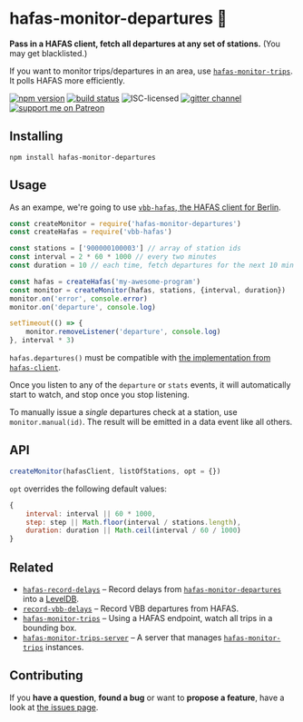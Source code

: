 # hafas-monitor-departures 🔭

**Pass in a HAFAS client, fetch all departures at any set of stations.** (You may get blacklisted.)

If you want to monitor trips/departures in an area, use [`hafas-monitor-trips`](https://github.com/derhuerst/hafas-monitor-trips). It polls HAFAS more efficiently.

[![npm version](https://img.shields.io/npm/v/hafas-monitor-departures.svg)](https://www.npmjs.com/package/hafas-monitor-departures)
[![build status](https://img.shields.io/travis/derhuerst/hafas-monitor-departures.svg)](https://travis-ci.org/derhuerst/hafas-monitor-departures)
![ISC-licensed](https://img.shields.io/github/license/derhuerst/hafas-monitor-departures.svg)
[![gitter channel](https://badges.gitter.im/derhuerst/vbb-rest.svg)](https://gitter.im/derhuerst/vbb-rest)
[![support me on Patreon](https://img.shields.io/badge/support%20me-on%20patreon-fa7664.svg)](https://patreon.com/derhuerst)


## Installing

```shell
npm install hafas-monitor-departures
```


## Usage

As an exampe, we're going to use [`vbb-hafas`, the HAFAS client for Berlin](https://www.npmjs.com/package/vbb-hafas).

```js
const createMonitor = require('hafas-monitor-departures')
const createHafas = require('vbb-hafas')

const stations = ['900000100003'] // array of station ids
const interval = 2 * 60 * 1000 // every two minutes
const duration = 10 // each time, fetch departures for the next 10 min

const hafas = createHafas('my-awesome-program')
const monitor = createMonitor(hafas, stations, {interval, duration})
monitor.on('error', console.error)
monitor.on('departure', console.log)

setTimeout(() => {
	monitor.removeListener('departure', console.log)
}, interval * 3)
```

`hafas.departures()` must be compatible with [the implementation from `hafas-client`](https://github.com/public-transport/hafas-client/blob/4.6.0/docs/departures.md#departuresstation-opt).

Once you listen to any of the `departure` or `stats` events, it will automatically start to watch, and stop once you stop listening.

To manually issue a *single* departures check at a station, use `monitor.manual(id)`. The result will be emitted in a data event like all others.


## API

```js
createMonitor(hafasClient, listOfStations, opt = {})
```

`opt` overrides the following default values:

```js
{
	interval: interval || 60 * 1000,
	step: step || Math.floor(interval / stations.length),
	duration: duration || Math.ceil(interval / 60 / 1000)
}
```


## Related

- [`hafas-record-delays`](https://npmjs.com/package/hafas-record-delays) – Record delays from [`hafas-monitor-departures`](https://github.com/derhuerst/hafas-monitor-departures) into a [LevelDB](http://leveldb.org).
- [`record-vbb-delays`](https://npmjs.com/package/record-vbb-delays) – Record VBB departures from HAFAS.
- [`hafas-monitor-trips`](https://npmjs.com/package/hafas-monitor-trips) – Using a HAFAS endpoint, watch all trips in a bounding box.
- [`hafas-monitor-trips-server`](https://npmjs.com/package/hafas-monitor-trips-server) – A server that manages [`hafas-monitor-trips`](https://github.com/derhuerst/hafas-monitor-trips) instances.


## Contributing

If you **have a question**, **found a bug** or want to **propose a feature**, have a look at [the issues page](https://github.com/derhuerst/hafas-monitor-departures/issues).
